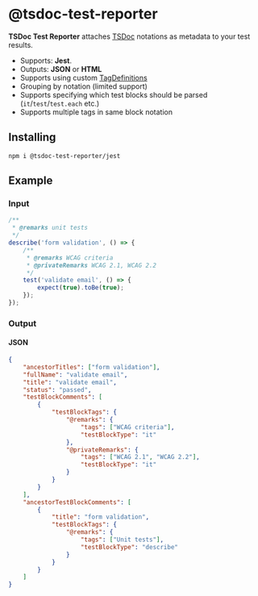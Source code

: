 # @tsdoc-test-reporter

**TSDoc Test Reporter** attaches [TSDoc](https://tsdoc.org/) notations as metadata to your test results.

- Supports: **Jest**.
- Outputs: **JSON** or **HTML**
- Supports using custom [TagDefinitions](https://tsdoc.org/pages/packages/tsdoc-config/)
- Grouping by notation (limited support)
- Supports specifying which test blocks should be parsed (`it`/`test`/`test.each` etc.)
- Supports multiple tags in same block notation

## Installing

```
npm i @tsdoc-test-reporter/jest
```

## Example

### Input

```ts
/**
 * @remarks unit tests
 */
describe('form validation', () => {
	/**
	 * @remarks WCAG criteria
	 * @privateRemarks WCAG 2.1, WCAG 2.2
	 */
	test('validate email', () => {
		expect(true).toBe(true);
	});
});
```

### Output

#### JSON

```json
{
	"ancestorTitles": ["form validation"],
	"fullName": "validate email",
	"title": "validate email",
	"status": "passed",
	"testBlockComments": [
		{
			"testBlockTags": {
				"@remarks": {
					"tags": ["WCAG criteria"],
					"testBlockType": "it"
				},
				"@privateRemarks": {
					"tags": ["WCAG 2.1", "WCAG 2.2"],
					"testBlockType": "it"
				}
			}
		}
	],
	"ancestorTestBlockComments": [
		{
			"title": "form validation",
			"testBlockTags": {
				"@remarks": {
					"tags": ["Unit tests"],
					"testBlockType": "describe"
				}
			}
		}
	]
}
```
